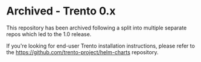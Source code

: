 # Archived - Trento 0.x

This repository has been archived following a split into multiple separate repos which led to the 1.0 release.

If you're looking for end-user Trento installation instructions, please refer to the https://github.com/trento-project/helm-charts repository.
